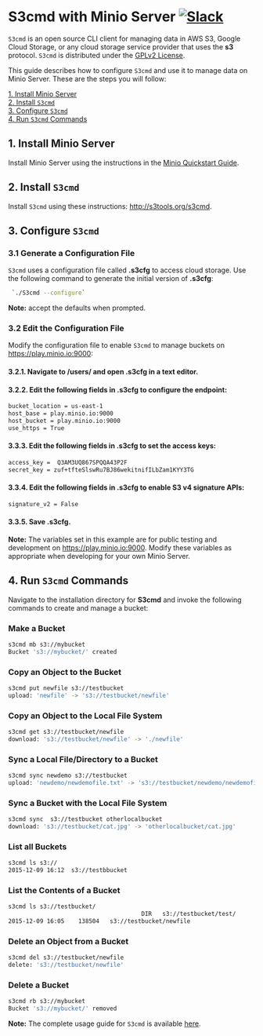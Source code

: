 # S3cmd with Minio Server [![Slack](https://slack.minio.io/slack?type=svg)](https://slack.minio.io)

`S3cmd` is an open source CLI client for managing data in AWS S3, Google Cloud Storage, or any cloud storage service provider that uses the **s3** protocol. `S3cmd` is distributed under the [GPLv2 License](https://www.gnu.org/licenses/old-licenses/gpl-2.0.en.html).

This guide describes how to configure `S3cmd` and use it to manage data on Minio Server. These are the steps you will follow:

[1. Install Minio Server](#installminioserver)  
[2. Install `S3cmd`](#installs3cmd)  
[3. Configure `S3cmd`](#configures3cmd)  
[4. Run `S3cmd` Commands](#runs3cmdcommands)

## <a name="installminioserver"></a>1. Install Minio Server

Install Minio Server using the instructions in the [Minio Quickstart Guide](http://docs.minio.io/docs/minio-quickstart-guide).

## <a name="installs3cmd"></a>2. Install `S3cmd`

Install `S3cmd` using these instructions: <http://s3tools.org/s3cmd>.

## <a name="configures3cmd"></a>3. Configure `S3cmd`

### 3.1 Generate a Configuration File
`S3cmd` uses a configuration file called **.s3cfg** to access cloud storage. Use the following command to generate the initial version of **.s3cfg**:

```sh
 `./S3cmd --configure`
```

**Note:** accept the defaults when prompted.

### 3.2 Edit the Configuration File
Modify the configuration file to enable `S3cmd` to manage buckets on https://play.minio.io:9000:

#### 3.2.1. Navigate to **/users/<your user name>** and open **.s3cfg** in a text editor.
#### 3.2.2. Edit the following fields in **.s3cfg** to configure the endpoint:

```sh
bucket_location = us-east-1
host_base = play.minio.io:9000
host_bucket = play.minio.io:9000
use_https = True
```

#### 3.3.3. Edit the following fields in **.s3cfg** to set the access keys:

```sh
access_key =  Q3AM3UQ867SPQQA43P2F
secret_key = zuf+tfteSlswRu7BJ86wekitnifILbZam1KYY3TG
```

#### 3.3.4. Edit the following fields in **.s3cfg** to enable S3 v4 signature APIs:

```sh
signature_v2 = False
```

#### 3.3.5. Save **.s3cfg**.

**Note:** The variables set in this example are for public testing and development on <https://play.minio.io:9000>. Modify these variables as appropriate when developing for your own Minio Server.


## <a name="runs3cmdcommands"></a>4. Run `S3cmd` Commands
Navigate to the installation directory for **S3cmd** and invoke the following commands to create and manage a bucket:

### Make a Bucket

```sh
s3cmd mb s3://mybucket
Bucket 's3://mybucket/' created
```

### Copy an Object to the Bucket

```sh
s3cmd put newfile s3://testbucket
upload: 'newfile' -> 's3://testbucket/newfile'  
```

### Copy an Object to the Local File System

```sh
s3cmd get s3://testbucket/newfile
download: 's3://testbucket/newfile' -> './newfile'
```

### Sync a Local File/Directory to a Bucket

```sh
s3cmd sync newdemo s3://testbucket
upload: 'newdemo/newdemofile.txt' -> 's3://testbucket/newdemo/newdemofile.txt'
```

### Sync a Bucket with the Local File System

```sh
s3cmd sync  s3://testbucket otherlocalbucket
download: 's3://testbucket/cat.jpg' -> 'otherlocalbucket/cat.jpg'
```

### List all Buckets

```sh
s3cmd ls s3://
2015-12-09 16:12  s3://testbbucket
```

### List the Contents of a Bucket

```sh
s3cmd ls s3://testbucket/
                                      DIR   s3://testbucket/test/
2015-12-09 16:05    138504   s3://testbucket/newfile
```

### Delete an Object from a Bucket

```sh
s3cmd del s3://testbucket/newfile
delete: 's3://testbucket/newfile'
```

### Delete a Bucket

```sh
s3cmd rb s3://mybucket
Bucket 's3://mybucket/' removed
```

**Note:** The complete usage guide for `S3cmd` is available [here](http://s3tools.org/usage).

